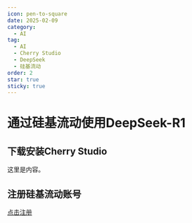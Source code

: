 ```yaml
---
icon: pen-to-square
date: 2025-02-09
category:
  - AI
tag:
  - AI
  - Cherry Studio
  - DeepSeek
  - 硅基流动
order: 2
star: true
sticky: true
---
```


# 通过硅基流动使用DeepSeek-R1


## 下载安装Cherry Studio

这里是内容。

## 注册硅基流动账号

[点击注册](https://cloud.siliconflow.cn/i/YCwowtrD)
